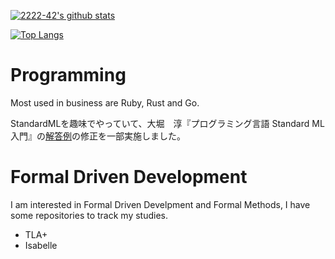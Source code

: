 
[![2222-42's github stats](https://github-readme-stats.vercel.app/api?username=2222-42&count_private=true)](https://github.com/anuraghazra/github-readme-stats)

[![Top Langs](https://github-readme-stats.vercel.app/api/top-langs/?username=2222-42&hide=html,c%2B%2B&langs_count=8&count_private=true&layout=compact)](https://github.com/anuraghazra/github-readme-stats)

# Programming

Most used in business are Ruby, Rust and Go.

StandardMLを趣味でやっていて、大堀　淳『プログラミング言語 Standard ML入門』の[解答例](http://www.pllab.riec.tohoku.ac.jp/~ohori/texts/MLTextEX/mltextEx.xhtml)の修正を一部実施しました。

# Formal Driven Development

I am interested in Formal Driven Develpment and Formal Methods, I have some repositories to track my studies.

- TLA+
- Isabelle
